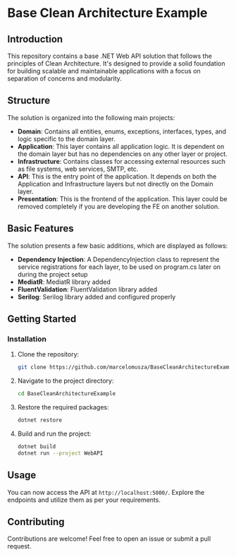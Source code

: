﻿# Base Clean Architecture Example

## Introduction

This repository contains a base .NET Web API solution that follows the principles of Clean Architecture. It's designed to provide a solid foundation for building scalable and maintainable applications with a focus on separation of concerns and modularity.

## Structure

The solution is organized into the following main projects:

- **Domain**: Contains all entities, enums, exceptions, interfaces, types, and logic specific to the domain layer.
- **Application**: This layer contains all application logic. It is dependent on the domain layer but has no dependencies on any other layer or project.
- **Infrastructure**: Contains classes for accessing external resources such as file systems, web services, SMTP, etc.
- **API**: This is the entry point of the application. It depends on both the Application and Infrastructure layers but not directly on the Domain layer.
- **Presentation**: This is the frontend of the application. This layer could be removed completely if you are developing the FE on another solution.

## Basic Features

The solution presents a few basic additions, which are displayed as follows:
- **Dependency Injection**: A DependencyInjection class to represent the service registrations for each layer, to be used on program.cs later on during the project setup
- **MediatR**: MediatR library added
- **FluentValidation**: FluentValidation library added
- **Serilog**: Serilog library added and configured properly

## Getting Started

### Installation

1. Clone the repository:
   ```bash
   git clone https://github.com/marcelomusza/BaseCleanArchitectureExample.git
   ```

2. Navigate to the project directory:
   ```bash
   cd BaseCleanArchitectureExample
   ```

3. Restore the required packages:
   ```bash
   dotnet restore
   ```

4. Build and run the project:
   ```bash
   dotnet build
   dotnet run --project WebAPI
   ```

## Usage

You can now access the API at `http://localhost:5000/`. Explore the endpoints and utilize them as per your requirements.

## Contributing

Contributions are welcome! Feel free to open an issue or submit a pull request.


